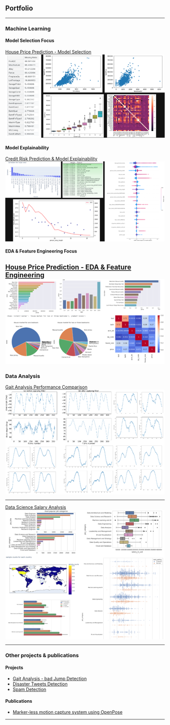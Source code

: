 ## Portfolio
---
### Machine Learning

#### Model Selection Focus
[House Price Prediction - Model Selection](/machine_learning_p1)
<img src="images/thumbnail_images/house_price_prediction_model_selection.drawio.png?raw=true"/>

#### Model Explainability
[Credit Risk Prediction & Model Explainability](/machine_learning_p2)
<img src="images/thumbnail_images/credit_risk_prediction.png?raw=true"/>

#### EDA & Feature Engineering Focus
[House Price Prediction - EDA & Feature Engineering](/machine_learning_p3)
<img src="images/thumbnail_images/house_price_prediction.png?raw=true"/>
---
### Data Analysis

[Gait Analysis Performance Comparison](/data_analysis_p1)
<img src="images/thumbnail_images/running_analysis.png?raw=true"/>

---
[Data Science Salary Analysis](/data_analysis_p2)
<img src="images/thumbnail_images/data_science_salary_analysis.png?raw=true"/>

---

### Other projects & publications
#### Projects
- [Gait Analysis - bad Jump Detection](https://github.com/bfeng1/Jump-Classification-Project/)
- [Disaster Tweets Detection](https://github.com/bfeng1/Disaster-Tweets-Detection/)
- [Spam Detection](https://www.kaggle.com/code/binfeng2021/spam-detection-deep-learning-project/)

#### Publications
- [Marker-less motion capture system using OpenPose](https://www.spiedigitallibrary.org/conference-proceedings-of-spie/12101/121010B/Marker-less-motion-capture-system-using-OpenPose/10.1117/12.2619059.short/)

---

